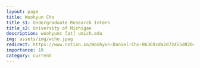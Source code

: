 ```yaml
---
layout: page
title: Woohyun Cho
title_s1: Undergraduate Research Intern
title_s2: University of Michigan
description: woohyunc [at] umich.edu
img: assets/img/wcho.jpeg
redirect: https://www.notion.so/Woohyun-Daniel-Cho-06369cda2d72455d820c3891cf748336
importance: 10
category: current
---
```

